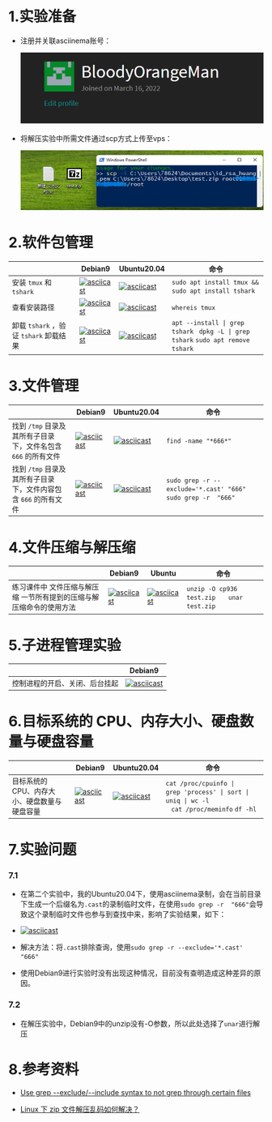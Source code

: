 # 1.实验准备

- 注册并关联asciinema账号：

  ![asciinema](./img/pre-work-asciinema.png)

- 将解压实验中所需文件通过scp方式上传至vps：

  ![zip](./img/pre-work-zip.png)





# 2.软件包管理

|                                        | Debian9                                                      | Ubuntu20.04                                                  | 命令                                                         |
| -------------------------------------- | ------------------------------------------------------------ | ------------------------------------------------------------ | ------------------------------------------------------------ |
| 安装 `tmux` 和 `tshark`                | [![asciicast](https://asciinema.org/a/JdtOpZL2GGr4YMAoT0ohL4kHT.svg)](https://asciinema.org/a/JdtOpZL2GGr4YMAoT0ohL4kHT) | [![asciicast](https://asciinema.org/a/kfQrnKn0Pp5Jkh3mvwA4KZxeJ.svg)](https://asciinema.org/a/kfQrnKn0Pp5Jkh3mvwA4KZxeJ) | ` sudo apt install tmux && sudo apt install tshark  `        |
| 查看安装路径                           | [![asciicast](https://asciinema.org/a/kGGJzh7BxZcBCLTOvjFLzi6F0.svg)](https://asciinema.org/a/kGGJzh7BxZcBCLTOvjFLzi6F0) | [![asciicast](https://asciinema.org/a/E0CiPAomFoNGSwmDgqoRehUUn.svg)](https://asciinema.org/a/E0CiPAomFoNGSwmDgqoRehUUn) | `whereis tmux `                                              |
| 卸载 `tshark` ，验证 `tshark` 卸载结果 | [![asciicast](https://asciinema.org/a/9eZCz9FS0m6z2W5JMzb8qfbfs.svg)](https://asciinema.org/a/9eZCz9FS0m6z2W5JMzb8qfbfs) | [![asciicast](https://asciinema.org/a/0EnHb2EwkouWMrOk1JcnszoO6.svg)](https://asciinema.org/a/0EnHb2EwkouWMrOk1JcnszoO6) | <code>apt --install &#124; grep tshark</code>  <code> dpkg -L &#124; grep tshark</code>                                                  `sudo apt remove tshark` |



# 3.文件管理

|                                                              | Debian9                                                      | Ubuntu20.04                                                  | 命令                                                         |
| ------------------------------------------------------------ | ------------------------------------------------------------ | ------------------------------------------------------------ | ------------------------------------------------------------ |
| 找到 `/tmp` 目录及其所有子目录下，文件名包含 `666` 的所有文件 | [![asciicast](https://asciinema.org/a/r9ZTmEsATSVaIbXkXNSICzyCQ.svg)](https://asciinema.org/a/r9ZTmEsATSVaIbXkXNSICzyCQ) | [![asciicast](https://asciinema.org/a/A6ikgBJvTf5RmZ3VRBvGNZT4J.svg)](https://asciinema.org/a/A6ikgBJvTf5RmZ3VRBvGNZT4J) | `find -name "*666*"`                                         |
| 找到 `/tmp` 目录及其所有子目录下，文件内容包含 `666` 的所有文件 | [![asciicast](https://asciinema.org/a/rDk1QEcKV6Z7PWC8FYHAy9X9Q.svg)](https://asciinema.org/a/rDk1QEcKV6Z7PWC8FYHAy9X9Q) | [![asciicast](https://asciinema.org/a/36FAFDdJ51UCOeFvUmnLRcGYR.svg)](https://asciinema.org/a/36FAFDdJ51UCOeFvUmnLRcGYR) | `sudo grep -r --exclude='*.cast' "666"  `  `sudo grep -r  "666"  ` |



# 4.文件压缩与解压缩

|                                                              | Debian9                                                      | Ubuntu                                                       | 命令                                                         |
| ------------------------------------------------------------ | ------------------------------------------------------------ | ------------------------------------------------------------ | ------------------------------------------------------------ |
| 练习课件中 文件压缩与解压缩 一节所有提到的压缩与解压缩命令的使用方法 | [![asciicast](https://asciinema.org/a/EJKtFoqirCWwRhISZGmixkz8A.svg)](https://asciinema.org/a/EJKtFoqirCWwRhISZGmixkz8A) | [![asciicast](https://asciinema.org/a/C3m3qodg2j0kabSc10jleVD2n.svg)](https://asciinema.org/a/C3m3qodg2j0kabSc10jleVD2n) | `unzip -O cp936  test.zip   `                                      `unar test.zip  ` |



# 5.子进程管理实验

|                                | Debian9                                                      |
| ------------------------------ | ------------------------------------------------------------ |
| 控制进程的开启、关闭、后台挂起 | [![asciicast](https://asciinema.org/a/t5hzKEmGsbgzWqIJ8tpV0yYRM.svg)](https://asciinema.org/a/t5hzKEmGsbgzWqIJ8tpV0yYRM) |



# 6.目标系统的 CPU、内存大小、硬盘数量与硬盘容量

|                                              | Debian9                                                      | Ubuntu20.04                                                  | 命令                                                         |
| -------------------------------------------- | ------------------------------------------------------------ | ------------------------------------------------------------ | ------------------------------------------------------------ |
| 目标系统的 CPU、内存大小、硬盘数量与硬盘容量 | [![asciicast](https://asciinema.org/a/NzuVMCGOZ0kJaCcBkC01FhuLV.svg)](https://asciinema.org/a/NzuVMCGOZ0kJaCcBkC01FhuLV) | [![asciicast](https://asciinema.org/a/rF0z3UY5uHfI3S2oICFnwnXxM.svg)](https://asciinema.org/a/rF0z3UY5uHfI3S2oICFnwnXxM) | <code>cat /proc/cpuinfo &#124; grep 'process' &#124; sort &#124; uniq &#124; wc -l   </code>                                                                                                                                                                                                                                  `cat /proc/meminfo`                                                                                                                                                                                                   `df -hl` |



# 7.实验问题

### 7.1

- 在第二个实验中，我的Ubuntu20.04下，使用asciinema录制，会在当前目录下生成一个后缀名为`.cast`的录制临时文件，在使用`sudo grep -r  "666"`会导致这个录制临时文件也参与到查找中来，影响了实验结果，如下：

- [![asciicast](https://asciinema.org/a/fLZIgqEsKXz9X0nZpT3PcVsK9.svg)](https://asciinema.org/a/fLZIgqEsKXz9X0nZpT3PcVsK9)

- 解决方法：将`.cast`排除查询，使用`sudo grep -r --exclude='*.cast' "666"`  
- 使用Debian9进行实验时没有出现这种情况，目前没有查明造成这种差异的原因。

### 7.2

- 在解压实验中，Debian9中的unzip没有-O参数，所以此处选择了`unar`进行解压



# 8.参考资料

- [Use grep --exclude/--include syntax to not grep through certain files](https://stackoverflow.com/questions/221921/use-grep-exclude-include-syntax-to-not-grep-through-certain-files)

- [Linux 下 zip 文件解压乱码如何解决？](https://www.zhihu.com/question/20523036)

